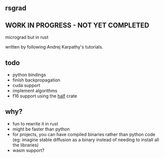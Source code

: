 ## rsgrad

## WORK IN PROGRESS - NOT YET COMPLETED

micrograd but in rust

written by following Andrej Karpathy's tutorials.

## todo

- python bindings
- finish backpropagation
- cuda support
- implement algorithms
- f16 support using the [half](https://github.com/starkat99/half-rs) crate

## why?

- fun to rewrite it in rust
- might be faster than python
- for projects, you can have compiled binaries rather than python code (eg: imagine stable diffusion as a binary instead of needing to install all the libraries)
- wasm support?
